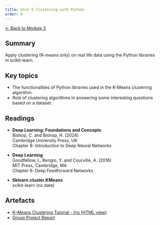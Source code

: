 ```yaml
---
title: Unit 6 Clustering with Python
order: 6
---
```


[← Back to Module 3](./)

## Summary
Apply clustering (K-means only) on real life data using the Python libraries in scikit-learn.

## Key topics
- The functionalities of Python libraries used in the K-Means clustering algorithm.
- Role of clustering algorithms in answering some interesting questions based on a dataset.

## Readings
- **Deep Learning: Foundations and Concepts**  
  Bishop, C. and Bishop, H. (2024)  
  Cambridge University Press, UK  
  Chapter 8: Introduction to Deep Neural Networks

- **Deep Learning**  
  Goodfellow, I., Bengio, Y. and Courville, A. (2016)  
  MIT Press, Cambridge, MA  
  Chapter 6: Deep Feedforward Networks

- **Sklearn.cluster.KMeans**  
  scikit-learn (no date)

## Artefacts
- <a href="../../artefacts/module-3/html/unit-6-iris.html" target="_blank" rel="noopener noreferrer">K–Means Clustering Tutorial - Iris (HTML view)</a>
- [Group Project Report](../../projects/project-report.pdf)
